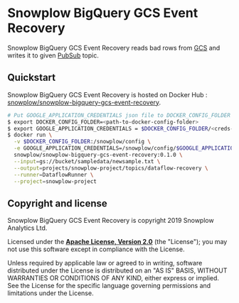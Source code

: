 # Snowplow BigQuery GCS Event Recovery

Snowplow BigQuery GCS Event Recovery reads bad rows from [GCS](https://cloud.google.com/storage/) and writes it to given [PubSub](https://cloud.google.com/pubsub/) topic.

## Quickstart

Snowplow BigQuery GCS Event Recovery is hosted on Docker Hub : [snowplow/snowplow-bigquery-gcs-event-recovery](https://cloud.docker.com/u/snowplow/repository/docker/snowplow/snowplow-bigquery-gcs-event-recovery/general).

```bash
# Put GOOGLE_APPLICATION_CREDENTIALS json file to DOCKER_CONFIG_FOLDER
$ export DOCKER_CONFIG_FOLDER=<path-to-docker-config-folder>
$ export GOOGLE_APPLICATION_CREDENTIALS = $DOCKER_CONFIG_FOLDER/<creds-json-file>
$ docker run \
  -v $DOCKER_CONFIG_FOLDER:/snowplow/config \
  -e GOOGLE_APPLICATION_CREDENTIALS=/snowplow/config/$GOOGLE_APPLICATION_CREDENTIALS \
  snowplow/snowplow-bigquery-gcs-event-recovery:0.1.0 \
  --input=gs://bucket/sampledata/newsample.txt \
  --output=projects/snowplow-project/topics/dataflow-recovery \
  --runner=DataflowRunner \
  --project=snowplow-project
```

## Copyright and license

Snowplow BigQuery GCS Event Recovery is copyright 2019 Snowplow Analytics Ltd.

Licensed under the **[Apache License, Version 2.0][license]** (the "License");
you may not use this software except in compliance with the License.

Unless required by applicable law or agreed to in writing, software
distributed under the License is distributed on an "AS IS" BASIS,
WITHOUT WARRANTIES OR CONDITIONS OF ANY KIND, either express or implied.
See the License for the specific language governing permissions and
limitations under the License.

[snowplow]: https://github.com/snowplow/snowplow/
[sbt]: https://www.scala-sbt.org/
[license]: http://www.apache.org/licenses/LICENSE-2.0

